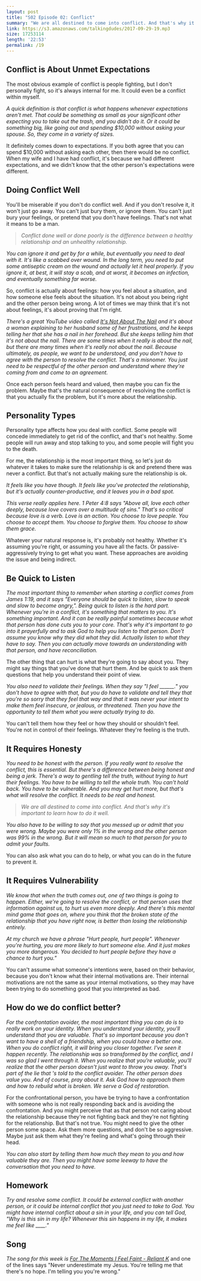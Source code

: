 ```yaml
---
layout: post
title: "S02 Episode 02: Conflict"
summary: "We are all destined to come into conflict. And that's why it's important to learn how to do it well."
link: https://s3.amazonaws.com/talkingdudes/2017-09-29-19.mp3
size: 17253114
length: '22:53'
permalink: /19
---
```



## Conflict is About Unmet Expectations

The most obvious example of conflict is people fighting, but I don't personally fight, so it's always internal for me. It could even be a conflict within myself.

*A quick definition is that conflict is what happens whenever expectations aren't met. That could be something as small as your significant other expecting you to take out the trash, and you didn't do it. Or it could be something big, like going out and spending $10,000 without asking your spouse. So, they come in a variety of sizes.*

It definitely comes down to expectations. If you both agree that you can spend $10,000 without asking each other, then there would be no conflict. When my wife and I have had conflict, it's because we had different expectations, and we didn't know that the other person's expectations were different.

## Doing Conflict Well

You'll be miserable if you don't do conflict well. And if you don't resolve it, it won't just go away. You can't just bury them, or ignore them. You can't just bury your feelings, or pretend that you don't have feelings. That's not what it means to be a man.

> *Conflict done well or done poorly is the difference between a healthy relationship and an unhealthy relationship.*

*You can ignore it and get by for a while, but eventually you need to deal with it. It's like a scabbed over wound. In the long term, you need to put some antiseptic cream on the wound and actually let it heal properly. If you ignore it, at best, it will stay a scab, and at worst, it becomes an infection, and eventually something far worse.*

So, conflict is actually about feelings: how you feel about a situation, and how someone else feels about the situation. It's not about you being right and the other person being wrong. A lot of times we may think that it's not about feelings, it's about proving that I'm right.

*There's a great YouTube video called [It's Not About The Nail](https://youtu.be/-4EDhdAHrOg) and it's about a woman explaining to her husband some of her frustrations, and he keeps telling her that she has a nail in her forehead. But she keeps telling him that it's not about the nail. There are some times when it really is about the nail, but there are many times when it's really not about the nail. Because ultimately, as people, we want to be understood, and you don't have to agree with the person to resolve the conflict. That's a misnomer. You just need to be respectful of the other person and understand where they're coming from and come to an agreement.*

Once each person feels heard and valued, then maybe you can fix the problem. Maybe that's the natural consequence of resolving the conflict is that you actually fix the problem, but it's more about the relationship.

## Personality Types

Personality type affects how you deal with conflict. Some people will concede immediately to get rid of the conflict, and that's not healthy. Some people will run away and stop talking to you, and some people will fight you to the death.

For me, the relationship is the most important thing, so let's just do whatever it takes to make sure the relationship is ok and pretend there was never a conflict. But that's not actually making sure the relationship is ok.

*It feels like you have though. It feels like you've protected the relationship, but it's actually counter-productive, and it leaves you in a bad spot.*

*This verse really applies here. 1 Peter 4:8 says "Above all, love each other deeply, because love covers over a multitude of sins." That's so critical because love is a verb. Love is an action. You choose to love people. You choose to accept them. You choose to forgive them. You choose to show them grace.*

Whatever your natural response is, it's probably not healthy. Whether it's assuming you're right, or assuming you have all the facts. Or passive-aggressively trying to get what you want. These approaches are avoiding the issue and being indirect.

## Be Quick to Listen

*The most important thing to remember when starting a conflict comes from James 1:19, and it says "Everyone should be quick to listen, slow to speak and slow to become angry,". Being quick to listen is the hard part. Whenever you're in a conflict, it's something that matters to you. It's something important. And it can be really painful sometimes because what that person has done cuts you to your core. That's why it's important to go into it prayerfully and to ask God to help you listen to that person. Don't assume you know why they did what they did. Actually listen to what they have to say. Then you can actually move towards an understanding with that person, and have reconciliation.*

The other thing that can hurt is what they're going to say about you. They might say things that you've done that hurt them. And be quick to ask them questions that help you understand their point of view.

*You also need to validate their feelings. When they say "I feel ______." you don't have to agree with that, but you do have to validate and tell they that you're so sorry that they feel that way and that it was never your intent to make them feel insecure, or jealous, or threatened. Then you have the opportunity to tell them what you were actually trying to do.*

You can't tell them how they feel or how they should or shouldn't feel. You're not in control of their feelings. Whatever they're feeling is the truth.

## It Requires Honesty

*You need to be honest with the person. If you really want to resolve the conflict, this is essential. But there's a difference between being honest and being a jerk. There's a way to gentling tell the truth, without trying to hurt their feelings. You have to be willing to tell the whole truth. You can't hold back. You have to be vulnerable. And you may get hurt more, but that's what will resolve the conflict. It needs to be real and honest.*

> *We are all destined to come into conflict. And that's why it's important to learn how to do it well.*

*You also have to be willing to say that you messed up or admit that you were wrong. Maybe you were only 1% in the wrong and the other person was 99% in the wrong. But it will mean so much to that person for you to admit your faults.*

You can also ask what you can do to help, or what you can do in the future to prevent it.

## It Requires Vulnerability

*We know that when the truth comes out, one of two things is going to happen. Either, we're going to resolve the conflict, or that person uses that information against us, to hurt us even more deeply. And there's this mental mind game that goes on, where you think that the broken state of the relationship that you have right now, is better than losing the relationship entirely.*

*At my church we have a phrase "Hurt people, hurt people". Whenever you're hurting, you are more likely to hurt someone else. And it just makes you more dangerous. You decided to hurt people before they have a chance to hurt you."*

You can't assume what someone's intentions were, based on their behavior, because you don't know what their internal motivations are. Their internal motivations are not the same as your internal motivations, so they may have been trying to do something good that you interpreted as bad.

## How do we do conflict better?

*For the confrontation avoider, the most important thing you can do is to really work on your identity. When you understand your identity, you'll understand that you are valuable. That's so important because you don't want to have a shell of a friendship, when you could have a better one. When you do conflict right, it will bring you closer together. I've seen it happen recently. The relationship was so transformed by the conflict, and I was so glad I went through it. When you realize that you're valuable, you'll realize that the other person doesn't just want to throw you away. That's part of the lie that 's told to the conflict avoider. The other person does value you. And of course, pray about it. Ask God how to approach them and how to rebuild what is broken. We serve a God of restoration.*

For the confrontational person, you have be trying to have a confrontation with someone who is not really responding back and is avoiding the confrontation. And you might perceive that as that person not caring about the relationship because they're not fighting back and they're not fighting for the relationship. But that's not true. You might need to give the other person some space. Ask them more questions, and don't be so aggressive. Maybe just ask them what they're feeling and what's going through their head.

*You can also start by telling them how much they mean to you and how valuable they are. Then you might have some leeway to have the conversation that you need to have.*

## Homework

*Try and resolve some conflict. It could be external conflict with another person, or it could be internal conflict that you just need to take to God. You might have internal conflict about a sin in your life, and you can tell God, "Why is this sin in my life? Whenever this sin happens in my life, it makes me feel like ____."*

## Song

*The song for this week is [For The Moments I Feel Faint - Reliant K](https://youtu.be/xNcmQornfBs)* and one of the lines says "Never underestimate my Jesus. You're telling me that there's no hope. I'm telling you you're wrong."
